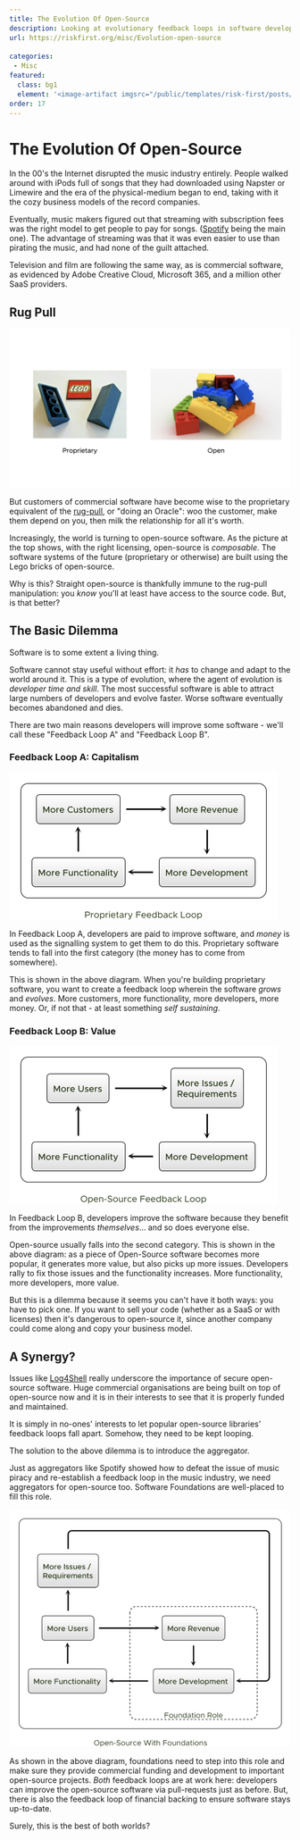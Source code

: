 ```yaml
---
title: The Evolution Of Open-Source
description: Looking at evolutionary feedback loops in software development
url: https://riskfirst.org/misc/Evolution-open-source

categories:  
 - Misc
featured: 
  class: bg1
  element: '<image-artifact imgsrc="/public/templates/risk-first/posts/open-source.svg">Evolution</image-artifact>'
order: 17
---
```



# The Evolution Of Open-Source

In the 00's the Internet disrupted the music industry entirely.  People walked around with iPods full of songs that they had downloaded using Napster or Limewire and the era of the physical-medium began to end, taking with it the cozy business models of the record companies.

Eventually, music makers figured out that streaming with subscription fees was the right model to get people to pay for songs.  ([Spotify](https://www.spotify.com) being the main one).  The advantage of streaming was that it was even easier to use than pirating the music, and had none of the guilt attached.  

Television and film are following the same way, as is commercial software, as evidenced by Adobe Creative Cloud, Microsoft 365, and a million other SaaS providers.

## Rug Pull

![Open vs Proprietary](../images/misc/lego-open-proprietary.jpg)

But customers of commercial software have become wise to the proprietary equivalent of the [rug-pull](https://en.wiktionary.org/wiki/rug-pull), or "doing an Oracle":  woo the customer, make them depend on you, then milk the relationship for all it's worth.   

Increasingly, the world is turning to open-source software.  As the picture at the top shows, with the right licensing, open-source is _composable_.  The software systems of the future (proprietary or otherwise) are built using the Lego bricks of open-source.

Why is this?  Straight open-source is thankfully immune to the rug-pull manipulation:  you _know_ you'll at least have access to the source code.  But, is that better?

## The Basic Dilemma

Software is to some extent a living thing.  

Software cannot stay useful without effort:  it _has_ to change and adapt to the world around it.  This is a type of evolution, where the agent of evolution is _developer time and skill_.  The most successful software is able to attract large numbers of developers and evolve faster.  Worse software eventually becomes abandoned and dies.   

There are two main reasons developers will improve some software - we'll call these "Feedback Loop A" and "Feedback Loop B".  

### Feedback Loop A: Capitalism

![Proprietary Feedback Loop](../images/generated/misc/proprietary-feedback-loop.png)

In Feedback Loop A, developers are  paid to improve software, and _money_ is used as the signalling system to get them to do this.  Proprietary software tends to fall into the first category (the money has to come from somewhere).  

This is shown in the above diagram.  When you're building proprietary software, you want to create a feedback loop wherein the software _grows_ and _evolves_.  More customers, more functionality, more developers, more money.  Or, if not that - at least something _self sustaining_.

### Feedback Loop B:  Value

![open-source Feedback Loop](../images/generated/misc/open-source-feedback-loop.png)

In Feedback Loop B, developers improve the software because they benefit from the improvements _themselves_... and so does everyone else.

Open-source usually falls into the second category.  This is shown in the above diagram:  as a piece of Open-Source software becomes more popular, it generates more value, but also picks up more issues.  Developers rally to fix those issues and the functionality increases.   More functionality, more developers, more value.

But this is a dilemma because it seems you can't have it both ways:  you have to pick one.   If you want to sell your code (whether as a SaaS or with licenses) then it's dangerous to open-source it, since another company could come along and copy your business model.  

## A Synergy?

Issues like [Log4Shell](https://en.wikipedia.org/wiki/Log4Shell) really underscore the importance of secure open-source software.  Huge commercial organisations are being built on top of open-source now and it is in their interests to see that it is properly funded and maintained.  

It is simply in no-ones' interests to let popular open-source libraries' feedback loops fall apart.  Somehow, they need to be kept looping.

The solution to the above dilemma is to introduce the aggregator.  

Just as aggregators like Spotify showed how to defeat the issue of music piracy and re-establish a feedback loop in the music industry, we need aggregators for open-source too.  Software Foundations are well-placed to fill this role.

![Combined Feedback Loop](../images/generated/misc/combined-feedback-loop.png)

As shown in the above diagram, foundations need to step into this role and make sure they provide commercial funding and development to important open-source projects.  _Both_ feedback loops are at work here: developers can improve the open-source software via pull-requests just as before.  But, there is also the feedback loop of financial backing to ensure software stays up-to-date.  

Surely, this is the best of both worlds?




